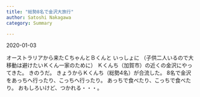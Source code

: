 ```yaml
---
title: "総勢8名で金沢大旅行"
author: Satoshi Nakagawa
category: Summary

---
```


2020-01-03

 オーストラリアから来たＣちゃんとＢくんと
いっしょに
（子供二人いるので大移動は避けたいＫくん一家のために）
Ｋくんち（加賀市）の近くの金沢にやってきた。
きのうだ。
きょうからＫくんち（総勢4名）が合流した。
8名で金沢をあっちへ行ったり、こっちへ行ったり。
あっちで食べたり、こっちで食べたり。
おもしろいけど、つかれる・・・。

